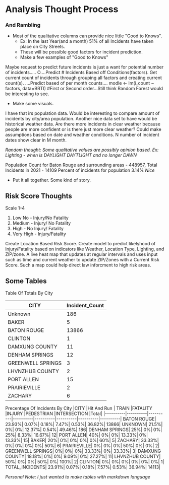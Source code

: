 # Analysis Thought Process
### And Rambling
* Most of the qualitative columns can provide nice little "Good to Knows".
  * Ex: In the last Year(and a month) 51% of all Incidents have taken place on City Streets.
  * These will be possible good factors for incident prediction.
  * Make a few examples of "Good to Knows"

 Maybe request to predict future incidents is just a want for potential number of incidents.....
O....Predict # Incidents Based off Conditions(factors). Get current count of incidents through grouping all factors and creating current count(s).
....Predict based of per month counts....
modle <- lm(i_count ~ factors, data=BRTI) #First or Second order...Still think Random Forest would be interesting to see.

* Make some visuals.

 I have that irs population data. Would be interesting to compare amount of incidents by city/area population.
Another nice data set to have would be historical weather data. Are there more incidents in clear weather because people are more confident or is there just more clear weather? Could make assumptions based on date and weather conditions.  N number of incident dates show clear in M month.

*Random thought: Some qualitative values are possibly opinion based. Ex: Lighting - when is DAYLIGHT DAYTLIGHT and no longer DAWN*

Population Count for Baton Rouge and surrounding areas - 448957, Total Incidents in 2021 - 14109
Percent of incidents for population 3.14% *Nice*

* Put it all together. Some kind of story.

## Risk Score Thoughts
Scale 1-4
1. Low No - Injury/No Fatality
2. Medium - Injury/ No Fatality
3. High - No Injury/ Fatality
4. Very High - Injury/Fatality

Create Location Based Risk Score. Create model to predict likelyhood of Injury/Fatality based on indicators like Weather, Location Type, Lighting, and ZIP/zone. A live heat map that updates at regular intervals and uses input such as time and current weather to update ZIP/Zones with a Current Risk Score. Such a map could help direct law inforcment to high risk areas.

## Some Tables
Table Of Totals By City

|CITY |	Incident_Count|
| ---------|----------|
|	Unknown|186|
|BAKER|	5|
|BATON ROUGE|	13866|
|CLINTON|	1|
|DAMXUNG COUNTY|	11|
|DENHAM SPRINGS|	12|
|GREENWELL SPRINGS|	3|
|LHVNZHUB COUNTY|	2|
|PORT ALLEN|	15|
|PRAIRIEVILLE|	2|
|ZACHARY|	6|

Precentage Of Incidents By City
|CITY	|Hit And Run |	TRAIN	|FATALITY	|INJURY	|PEDESTRIAN	|INTERSECTION	|Total|
|----------|----------|----------|----------|----------|----------|----------|----------|
BATON ROUGE|	23.93%|	0.07%|	0.18%|	7.47%|	0.53%|	36.82%|	13866|
UNKNOWN|	21.5%|	0%|	0%|	12.37%|	0.54%|	49.46%|	186|
DENHAM SPRINGS|	25%|	0%|	0%|	25%|	8.33%|	16.67%|	12|
PORT ALLEN|	40%|	0%|	0%|	13.33%|	0%|	13.33%|	15|
BAKER|	20%|	0%|	0%|	0%|	0%|	60%|	5|
ZACHARY|	33.33%|	0%|	0%|	0%|	0%|	50%|	6|
PRAIRIEVILLE|	0%|	0%|	0%|	50%|	0%|	0%|	2|
GREENWELL SPRINGS|	0%|	0%|	0%|	33.33%|	0%|	33.33%|	3|
DAMXUNG COUNTY|	18.18%|	0%|	0%|	9.09%|	0%|	27.27%|	11|
LHVNZHUB COUNTY|	50%|	0%|	0%|	50%|	0%|	100%|	2|
CLINTON|	0%|	0%|	0%|	0%|	0%|	0%|	1|
TOTAL_INCIDENTS|	23.91%|	0.07%|	0.18%|	7.57%|	0.53%|	36.94%|	14113|

*Personal Note: I just wanted to make tables with markdown language*
